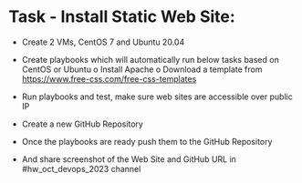 # Task - Install Static Web Site:
- Create 2 VMs, CentOS 7 and Ubuntu 20.04
- Create playbooks which will automatically run below tasks based on CentOS or Ubuntu
o Install Apache
o Download a template from https://www.free-css.com/free-css-templates
- Run playbooks and test, make sure web sites are accessible over public IP
  
- Create a new GitHub Repository
- Once the playbooks are ready push them to the GitHub Repository
- And share screenshot of the Web Site and GitHub URL in #hw_oct_devops_2023 channel




